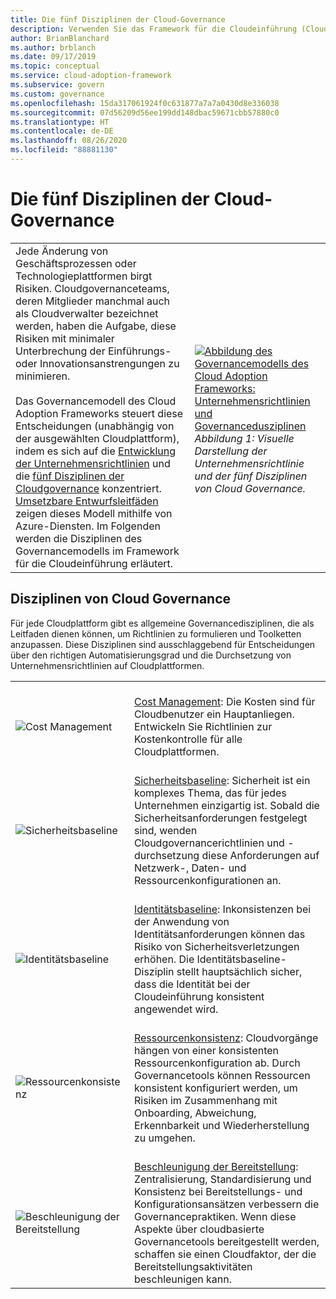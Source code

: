 ```yaml
---
title: Die fünf Disziplinen der Cloud-Governance
description: Verwenden Sie das Framework für die Cloudeinführung (Cloud Adoption Framework) für Azure, um sich über die Disziplinen „Cost Management“, „Bereitstellungsbeschleunigung“, „Identitätsbaseline“, „Ressourcenkonsistenz“ und „Sicherheitsbaseline“ zu informieren.
author: BrianBlanchard
ms.author: brblanch
ms.date: 09/17/2019
ms.topic: conceptual
ms.service: cloud-adoption-framework
ms.subservice: govern
ms.custom: governance
ms.openlocfilehash: 15da317061924f0c631877a7a7a0430d8e336038
ms.sourcegitcommit: 07d56209d56ee199dd148dbac59671cbb57880c0
ms.translationtype: HT
ms.contentlocale: de-DE
ms.lasthandoff: 08/26/2020
ms.locfileid: "88881130"
---
```

# <a name="the-five-disciplines-of-cloud-governance"></a>Die fünf Disziplinen der Cloud-Governance

<!-- docutune:casing "Disciplines of Cloud Governance" "Cost Management" "Deployment Acceleration" "Identity Baseline" "Resource Consistency" "Security Baseline" -->

|  |  |
|--|--|
| Jede Änderung von Geschäftsprozessen oder Technologieplattformen birgt Risiken. Cloudgovernanceteams, deren Mitglieder manchmal auch als Cloudverwalter bezeichnet werden, haben die Aufgabe, diese Risiken mit minimaler Unterbrechung der Einführungs- oder Innovationsanstrengungen zu minimieren. <br><br> Das Governancemodell des Cloud Adoption Frameworks steuert diese Entscheidungen (unabhängig von der ausgewählten Cloudplattform), indem es sich auf die [Entwicklung der Unternehmensrichtlinien](./corporate-policy.md) und die [fünf Disziplinen der Cloudgovernance](#disciplines-of-cloud-governance) konzentriert. [Umsetzbare Entwurfsleitfäden](./guides/index.md) zeigen dieses Modell mithilfe von Azure-Diensten. Im Folgenden werden die Disziplinen des Governancemodells im Framework für die Cloudeinführung erläutert. | <br><br> [![Abbildung des Governancemodells des Cloud Adoption Frameworks: Unternehmensrichtlinien und Governancedusziplinen](../_images/operational-transformation-govern-thumbnail.png)](../_images/operational-transformation-govern-large.png#lightbox) <br> *Abbildung 1: Visuelle Darstellung der Unternehmensrichtlinie und der fünf Disziplinen von Cloud Governance.* |

## <a name="disciplines-of-cloud-governance"></a>Disziplinen von Cloud Governance

Für jede Cloudplattform gibt es allgemeine Governancedisziplinen, die als Leitfaden dienen können, um Richtlinien zu formulieren und Toolketten anzupassen. Diese Disziplinen sind ausschlaggebend für Entscheidungen über den richtigen Automatisierungsgrad und die Durchsetzung von Unternehmensrichtlinien auf Cloudplattformen.

|  |  |
|--|--|
| <br> ![Cost Management](../_images/govern/cost-management.png) | <br> [Cost Management](./cost-management/index.md): Die Kosten sind für Cloudbenutzer ein Hauptanliegen. Entwickeln Sie Richtlinien zur Kostenkontrolle für alle Cloudplattformen. |
| <br> ![Sicherheitsbaseline](../_images/govern/security-baseline.png) | <br> [Sicherheitsbaseline](./security-baseline/index.md): Sicherheit ist ein komplexes Thema, das für jedes Unternehmen einzigartig ist. Sobald die Sicherheitsanforderungen festgelegt sind, wenden Cloudgovernancerichtlinien und -durchsetzung diese Anforderungen auf Netzwerk-, Daten- und Ressourcenkonfigurationen an.|
| <br> ![Identitätsbaseline](../_images/govern/identity-baseline.png) | <br> [Identitätsbaseline](./identity-baseline/index.md): Inkonsistenzen bei der Anwendung von Identitätsanforderungen können das Risiko von Sicherheitsverletzungen erhöhen. Die Identitätsbaseline-Disziplin stellt hauptsächlich sicher, dass die Identität bei der Cloudeinführung konsistent angewendet wird. |
| <br> ![Ressourcenkonsistenz](../_images/govern/resource-consistency.png) | <br> [Ressourcenkonsistenz](./resource-consistency/index.md): Cloudvorgänge hängen von einer konsistenten Ressourcenkonfiguration ab. Durch Governancetools können Ressourcen konsistent konfiguriert werden, um Risiken im Zusammenhang mit Onboarding, Abweichung, Erkennbarkeit und Wiederherstellung zu umgehen. |
| <br> ![Beschleunigung der Bereitstellung](../_images/govern/deployment-acceleration.png) | <br> [Beschleunigung der Bereitstellung](./deployment-acceleration/index.md): Zentralisierung, Standardisierung und Konsistenz bei Bereitstellungs- und Konfigurationsansätzen verbessern die Governancepraktiken. Wenn diese Aspekte über cloudbasierte Governancetools bereitgestellt werden, schaffen sie einen Cloudfaktor, der die Bereitstellungsaktivitäten beschleunigen kann. |
